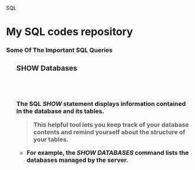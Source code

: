 <!DOCTYPE html> 
<html>
  <head>
    SQL
    <head>
      <body>
        <h1>My SQL codes repository</h1> 
        <div id="introduction"> 
          <h3>Some Of The Important SQL Queries<h3>  
            <ol>
            <h3>SHOW Databases</h3><br /><br 
  </div>
 </body>       
</html>

The SQL ***SHOW*** statement displays information contained in the database and its tables. 
> This helpful tool lets you keep track of your database contents and remind yourself about the structure of your tables.
- For example, the *SHOW DATABASES* command lists the databases managed by the server.
